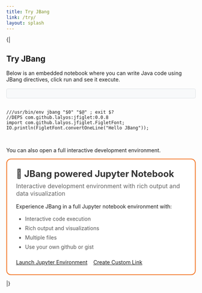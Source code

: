 ```yaml
---
title: Try JBang
link: /try/
layout: splash
---
```

{|
## Try JBang

Below is an embedded notebook where you can write Java code using JBang directives, click run and see it execute.

<!-- Configure and load Thebe - must be before the thbe js is loaded !-->
<script type="text/x-thebe-config">
  {
        bootstrap: true,
        requestKernel: true,
        persistKernel: false,
        useJupyterLite: false,
        useBinder: true,
        binderOptions: {
          repo: "jupyter-java/jupyter-java-binder",
          ref: "jbang",
          binderUrl: 'https://mybinder.org'
        },
        kernelOptions: {
          kernelName: "jbang-jbang",
        },
        codeMirrorConfig: {
          theme: "default",
          lineNumbers: true,
          lineWrapping: true
        }
      }
      
</script>

<script src="https://unpkg.com/thebe@0.9.3/lib/index.js"></script>
<link rel="stylesheet" href="https://unpkg.com/thebe@0.9.3/lib/thebe.css">

 <style>
   /* Set Jupyter/Thebe code font size for try page */
   :root {
     --jp-code-font-size: 20px;
   }

  /* Editor controls - buttons and status in one row */
  .editor-controls {
    display: flex;
    align-items: center;
    gap: 1rem;
    margin-top: 1rem;
    padding: 0.75rem;
    background: #f8f9fa;
    border: 1px solid #dee2e6;
    border-radius: 4px;
  }

  .editor-controls .thebe-status {
    margin: 0;
    padding: 0;
    flex: 1;
    border: none !important;
    background: transparent !important;
    font-size: 0.85rem;
  }

  /* Make all status elements inline */
  .thebe-status-stub,
  .thebe-status-field,
  .thebe-status-message {
    display: inline;
    margin: 0 0.25rem;
    font-size: 0.85rem;
    font-style: normal;
  }

  .thebe-status-message {
    color: #999;
    font-size: 0.8rem;
  }

  /* Hide unwanted Thebe buttons */
  .thebe-restartall-button,
  .thebe-runall-button {
    display: none !important;
  }

.try-options {
  display: grid;
  grid-template-columns: 1fr 1fr;
  gap: 2rem;
  margin: 2rem 0;
}

.try-option {
  border: 2px solid #e1e5e9;
  border-radius: 12px;
  padding: 1.5rem;
  transition: all 0.3s ease;
  background: #fff;
}

.try-option:hover {
  border-color: #007acc;
  box-shadow: 0 4px 12px rgba(0, 122, 204, 0.1);
  transform: translateY(-2px);
}

.try-option.jupyter {
  border-color: #f37626;
}

.try-option.jupyter:hover {
  border-color: #f37626;
  box-shadow: 0 4px 12px rgba(243, 118, 38, 0.1);
}

.try-option-header h3 {
  margin: 0 0 0.5rem 0;
  font-size: 1.5rem;
  color: #333;
}

.try-option-header p {
  margin: 0 0 1rem 0;
  color: #666;
  font-size: 1rem;
}

.try-option-content ul {
  margin: 1rem 0;
  padding-left: 1.5rem;
}

.try-option-content li {
  margin: 0.5rem 0;
  color: #555;
}

.try-option-actions {
  margin-top: 1.5rem;
  display: flex;
  gap: 1rem;
  flex-wrap: wrap;
}

/* Use Minimal Mistakes button styles - no custom button CSS needed */

@media (max-width: 768px) {
  .try-options {
    grid-template-columns: 1fr;
    gap: 1rem;
  }
  
  .try-option-actions {
    flex-direction: column;
  }
  
  .btn {
    width: 100%;
  }
  
}
</style>

<!-- 
<script>
thebe.on("status", function (evt, data) {
    console.log("Status changed:", data.status, data.message);
});
</script> 
-->
<!--<div class="thebe-activate"></div>-->

<div class="listingblock">
  <div class="editor-controls">
   <div class="thebe-status"></div>
  </div>
  <div class="content">
    <pre class="highlight hljs-copy-wrapper">
      <code class="language-java hljs" data-lang="java" data-executable="true">
///usr/bin/env jbang "$0" "$@" ; exit $?
//DEPS com.github.lalyos:jfiglet:0.0.8
import com.github.lalyos.jfiglet.FigletFont;
IO.println(FigletFont.convertOneLine("Hello JBang")); 
      </code>
    </pre> 
  </div>
</div>

You can also open a full interactive development environment.

  <div class="try-option jupyter">
    <div class="try-option-header">
      <h3>🚀 JBang powered Jupyter Notebook</h3>
      <p>Interactive development environment with rich output and data visualization</p>
    </div>
    <div class="try-option-content">
      <p>Experience JBang in a full Jupyter notebook environment with:</p>
      <ul>
        <li>Interactive code execution</li>
        <li>Rich output and visualizations</li>
        <li>Multiple files</li>
        <li>Use your own github or gist</li>
      </ul>
      <div class="try-option-actions">
        <a href="https://mybinder.org/v2/gh/jupyter-java/jupyter-java-binder/jbang?urlpath=git-pull%3Frepo%3Dhttps%253A%252F%252Fgithub.com%252Fjbangdev%252Fjbang-jupyter-examples%26urlpath%3Dlab%252Ftree%252Fcontent%252F%26branch%3Dmain%26targetPath%3Dcontent" 
           class="btn btn--primary" target="_blank">
          Launch Jupyter Environment
        </a>
        <a href="/try/jupyter/" class="btn btn--inverse">
          Create Custom Link
        </a>
      </div>
    </div>
  </div>
</div>

  
|}